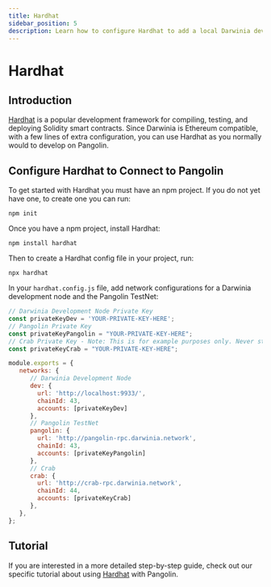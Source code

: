 ```yaml
---
title: Hardhat
sidebar_position: 5
description: Learn how to configure Hardhat to add a local Darwinia development node and the Pangolin TestNet as networks for testing and deploying Solidity smart contracts.
---
```


# Hardhat

## Introduction

[Hardhat](https://hardhat.org/) is a popular development framework for compiling, testing, and deploying Solidity smart contracts. Since Darwinia is Ethereum compatible, with a few lines of extra configuration, you can use Hardhat as you normally would to develop on Pangolin.

## Configure Hardhat to Connect to Pangolin

To get started with Hardhat you must have an npm project. If you do not yet have one, to create one you can run:

```
npm init
```

Once you have a npm project, install Hardhat:

```
npm install hardhat
```

Then to create a Hardhat config file in your project, run:

```
npx hardhat
```

In your `hardhat.config.js` file, add network configurations for a Darwinia development node and the Pangolin TestNet:

```javascript
// Darwinia Development Node Private Key
const privateKeyDev = 'YOUR-PRIVATE-KEY-HERE';
// Pangolin Private Key
const privateKeyPangolin = "YOUR-PRIVATE-KEY-HERE";
// Crab Private Key - Note: This is for example purposes only. Never store your private keys in a JavaScript file.
const privateKeyCrab = "YOUR-PRIVATE-KEY-HERE";

module.exports = {
   networks: {
      // Darwinia Development Node
      dev: {
        url: 'http://localhost:9933/',
        chainId: 43,
        accounts: [privateKeyDev]
      },
      // Pangolin TestNet
      pangolin: {
        url: 'http://pangolin-rpc.darwinia.network',
        chainId: 43,
        accounts: [privateKeyPangolin]
      },
      // Crab
      crab: {
        url: 'http://crab-rpc.darwinia.network',
        chainId: 44,
        accounts: [privateKeyCrab]
      },
   },
};
```

## Tutorial

If you are interested in a more detailed step-by-step guide, check out our specific tutorial about using [Hardhat](/builders/interact/hardhat/) with Pangolin.
